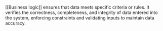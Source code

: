 [[Business logic]] ensures that data meets specific criteria or rules. It verifies the correctness, completeness, and integrity of data entered into the system, enforcing constraints and validating inputs to maintain data accuracy.